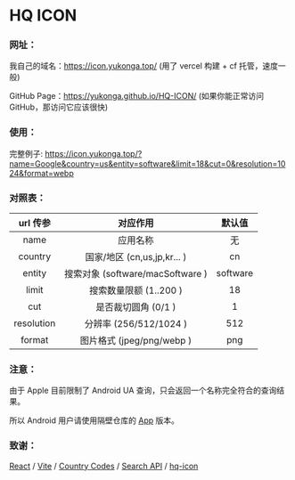# HQ ICON

### 网址：
我自己的域名：https://icon.yukonga.top/ (用了 vercel 构建 + cf 托管，速度一般)

GitHub Page：https://yukonga.github.io/HQ-ICON/ (如果你能正常访问 GitHub，那访问它应该很快)

### 使用：
完整例子: https://icon.yukonga.top/?name=Google&country=us&entity=software&limit=18&cut=0&resolution=1024&format=webp

### 对照表：
|  url 传参  |             对应作用             |  默认值  |
| :--------: | :------------------------------: | :------: |
|    name    |             应用名称             |    无    |
|  country   |   国家/地区 (cn,us,jp,kr... )    |    cn    |
|   entity   | 搜索对象 (software/macSoftware ) | software |
|   limit    |      搜索数量限额 (1..200 )      |    18    |
|    cut     |       是否裁切圆角 (0/1 )        |    1     |
| resolution |      分辨率 (256/512/1024 )      |   512    |
|   format   |     图片格式 (jpeg/png/webp )     |   png    |

### 注意：
由于 Apple 目前限制了 Android UA 查询，只会返回一个名称完全符合的查询结果。

所以 Android 用户请使用隔壁仓库的 [App](https://github.com/YuKongA/HQ-ICON_Compose/releases) 版本。

### 致谢：
[React](https://react.dev/) / 
[Vite](https://vitejs.dev/) / 
[Country Codes](https://en.wikipedia.org/wiki/Country_code) / 
[Search API](https://performance-partners.apple.com/search-api) / 
[hq-icon](https://github.com/f48vj/hq-icon)
